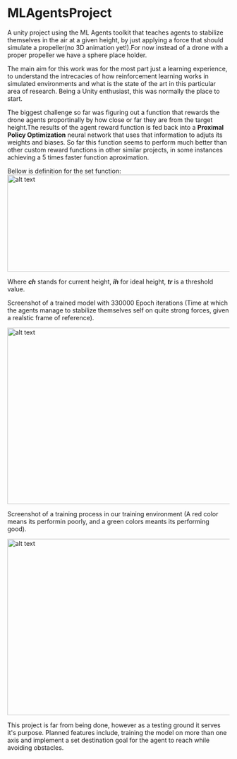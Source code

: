 # MLAgentsProject
A unity project using the ML Agents toolkit that teaches agents to stabilize themselves in the air at a given height, by just applying a force that should simulate a propeller(no 3D animation yet!).For now instead of a drone with a proper propeller we have a sphere place holder.

The main aim for this work was for the most part just a learning experience, to understand the intrecacies of how reinforcement learning works in simulated environments and what is the state of the art in this particular area of research. Being a Unity enthusiast, this was normally the place to start.

The biggest challenge so far was figuring out a function that rewards the drone agents proportinally by how close or far they are from the target height.The results of the agent reward function is fed back into a <b>Proximal Policy Optimization</b> neural network that uses that information to adjuts its weights and biases. So far this function seems to perform much better than other custom reward functions in other similar projects, in some instances achieving a 5 times faster function aproximation.

Bellow is definition for the set function:
<img src="https://i.imgur.com/5skHeTh.jpg" alt="alt text" width="650" height="220"/> 

Where <b><i>ch</i></b> stands for current height, <b><i>ih</i></b> for ideal height, <b><i>tr</i></b> is a threshold value.

Screenshot of a trained model with 330000 Epoch iterations (Time at which the agents manage to stabilize themselves self on quite strong forces, given a realstic frame of reference).

<img src="https://i.imgur.com/J0H2As0.png" alt="alt text" width="700" height="400" />

Screenshot of a training process in our training environment (A red color means its performin poorly, and a green colors meants its performing good).

<img src="https://i.imgur.com/fMMjEF0.png" alt="alt text" width="700" height="400" />

This project is far from being done, however as a testing ground it serves it's purpose. Planned features include, training the model on more than one axis and implement a set destination goal for the agent to reach while avoiding obstacles.
